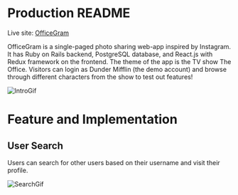 # Production README

Live site: [OfficeGram](https://officegram.herokuapp.com/#/)

OfficeGram is a single-paged photo sharing web-app inspired by Instagram. It has Ruby on Rails backend, PostgreSQL database, and React.js with Redux framework on the frontend. The theme of the app is the TV show The Office. Visitors can login as Dunder Mifflin (the demo account) and browse through different characters from the show to test out features!

![IntroGif](./app/assets/images/readme/intro_gif.gif)

# Feature and Implementation
## User Search
Users can search for other users based on their username and visit their profile.

![SearchGif](./app/assets/images/readme/search.gif)